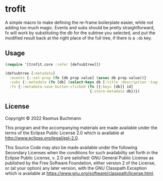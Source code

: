 # trofit

A simple macro to make defining the re-frame boilerplate easier, while not adding too much magic. Events and subs should be pretty straightforward, fx will work by substituting the db for the subtree you selected, and put the modified result back at the right place of the full tree, if there is a `:db` key.

## Usage

``` clojure
(require '[trofit.core :refer [defsubtree]])

(defsubtree [:metadata]
  :events {::set-prop (fn [db prop value] (assoc db prop value))}
  :subs {::metadata (fn [db] (select-keys db [:title :description :tags :id]))}
  :fx {::metadata-save-button-clicked (fn [{:keys [db]} id]
                                       {:store-metadata db})})
```

## License

Copyright © 2022 Rasmus Buchmann

This program and the accompanying materials are made available under the
terms of the Eclipse Public License 2.0 which is available at
http://www.eclipse.org/legal/epl-2.0.

This Source Code may also be made available under the following Secondary
Licenses when the conditions for such availability set forth in the Eclipse
Public License, v. 2.0 are satisfied: GNU General Public License as published by
the Free Software Foundation, either version 2 of the License, or (at your
option) any later version, with the GNU Classpath Exception which is available
at https://www.gnu.org/software/classpath/license.html.
